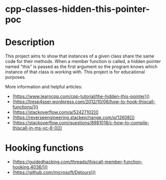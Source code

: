 # cpp-classes-hidden-this-pointer-poc

# Description
This project aims to show that instances of a given class share the same code for their methods.
When a member function is called, a hidden pointer named "this" is passed as the first argument so the program knows which instance of that class is working with.
This project is for educational purposes.

More information and helpful articles:
* [https://www.learncpp.com/cpp-tutorial/the-hidden-this-pointer]()
* [https://tresp4sser.wordpress.com/2012/10/06/how-to-hook-thiscall-functions/]()
* [https://stackoverflow.com/a/52427102]()
* [https://reverseengineering.stackexchange.com/q/12608]()
* [https://stackoverflow.com/questions/8981018/c-how-to-compile-thiscall-in-ms-vc-6-0]()

# Hooking functions
* [https://guidedhacking.com/threads/thiscall-member-function-hooking.4036/]()
* [https://github.com/microsoft/Detours]()
